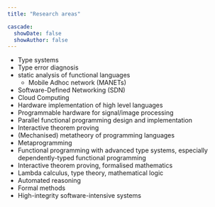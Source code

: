 ```yaml
---
title: "Research areas"

cascade:
  showDate: false
  showAuthor: false
---
```


- Type systems
- Type error diagnosis
- static analysis of functional languages
  - Mobile Adhoc network  (MANETs)
- Software-Defined Networking (SDN)
- Cloud Computing
- Hardware implementation of high level languages
- Programmable hardware for signal/image processing
- Parallel functional programming design and implementation
- Interactive theorem proving
- (Mechanised) metatheory of programming languages
- Metaprogramming
- Functional programming with advanced type systems, especially
dependently-typed functional programming
- Interactive theorem proving, formalised mathematics
- Lambda calculus, type theory, mathematical logic
- Automated reasoning
- Formal methods
- High-integrity software-intensive systems